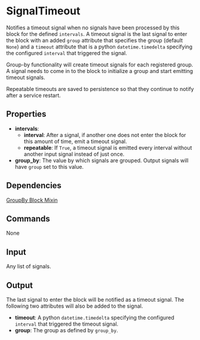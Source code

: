 SignalTimeout
=======

Notifies a timeout signal when no signals have been processed by this block for the defined `intervals`. A timeout signal is the last signal to enter the block with an added `group` attribute that specifies the group (default `None`) and a `timeout` attribute that is a python `datetime.timedelta` specifying the configured `interval` that triggered the signal.

Group-by functionality will create timeout signals for each registered group. A signal needs to come in to the block to initialize a group and start emitting timeout signals.

Repeatable timeouts are saved to persistence so that they continue to notify after a service restart.

Properties
--------------

-   **intervals**:
    -   **interval**: After a signal, if another one does not enter the block for this amount of time, emit a timeout signal.
    -   **repeatable**: If `True`, a timeout signal is emitted every interval without another input signal instead of just once.
-   **group_by**: The value by which signals are grouped. Output signals will have `group` set to this value.


Dependencies
----------------
[GroupBy Block Mixin](https://github.com/nio-blocks/mixins/tree/master/group_by)

Commands
----------------
None

Input
-------
Any list of signals.

Output
---------

The last signal to enter the block will be notified as a timeout signal. The following two attributes will also be added to the signal.

-   **timeout**: A python `datetime.timedelta` specifying the configured `interval` that triggered the timeout signal.
-   **group**: The group as defined by `group_by`.
